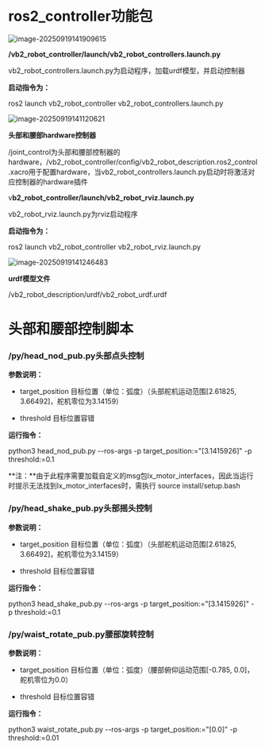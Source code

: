 # **ros2_controller功能包**

 ![image-20250919141909615](/home/lanxin/ros2_ws/ARM/USM设备内版本/ws_vb2_jaka_k1/assets/image-20250919141909615.png)

 **/vb2_robot_controller/launch/vb2_robot_controllers.launch.py**

vb2_robot_controllers.launch.py为启动程序，加载urdf模型，并启动控制器

**启动指令为：**

ros2 launch vb2_robot_controller vb2_robot_controllers.launch.py 

![image-20250919141120621](/home/lanxin/ros2_ws/ARM/USM设备内版本/ws_vb2_jaka_k1/assets/image-20250919141120621.png) 



**头部和腰部hardware控制器**

/joint_control为头部和腰部控制器的hardware，/vb2_robot_controller/config/vb2_robot_description.ros2_control.xacro用于配置hardware，当vb2_robot_controllers.launch.py启动时将激活对应控制器的hardware插件



v**b2_robot_controller/launch/vb2_robot_rviz.launch.py**

vb2_robot_rviz.launch.py为rviz启动程序

**启动指令为：**

ros2 launch vb2_robot_controller vb2_robot_rviz.launch.py 

![image-20250919141246483](/home/lanxin/ros2_ws/ARM/USM设备内版本/ws_vb2_jaka_k1/assets/image-20250919141246483.png) 

**urdf模型文件**

/vb2_robot_description/urdf/vb2_robot_urdf.urdf

 

# 头部和腰部控制脚本

### /py/head_nod_pub.py头部点头控制

**参数说明：**

- target_position 目标位置（单位：弧度）（头部舵机运动范围[2.61825, 3.66492]，舵机零位为3.14159）

- threshold 目标位置容错


**运行指令：**

python3 head_nod_pub.py --ros-args -p target_position:="[3.1415926]" -p threshold:=0.1

**注：**由于此程序需要加载自定义的msg包lx_motor_interfaces，因此当运行时提示无法找到lx_motor_interfaces时，需执行 source install/setup.bash



### /py/head_shake_pub.py头部摇头控制

**参数说明：**

- target_position 目标位置（单位：弧度）（头部舵机运动范围[2.61825, 3.66492]，舵机零位为3.14159）

- threshold 目标位置容错


**运行指令：**

python3 head_shake_pub.py --ros-args -p target_position:="[3.1415926]" -p threshold:=0.1



### /py/waist_rotate_pub.py腰部旋转控制

**参数说明：**

- target_position 目标位置（单位：弧度）（腰部俯仰运动范围[-0.785, 0.0]，舵机零位为0.0）

- threshold 目标位置容错


**运行指令：**

python3 waist_rotate_pub.py --ros-args -p target_position:="[0.0]" -p threshold:=0.01

 